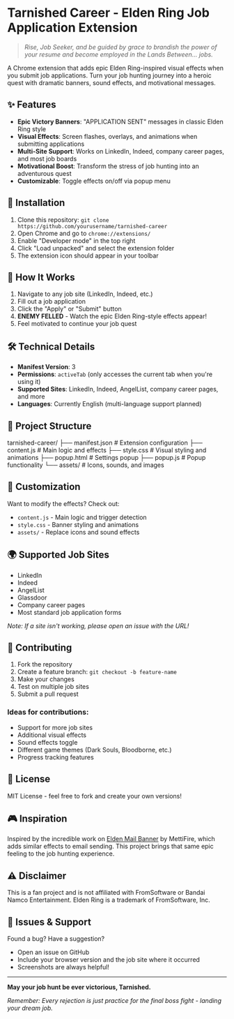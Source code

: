# Tarnished Career - Elden Ring Job Application Extension

> *Rise, Job Seeker, and be guided by grace to brandish the power of your resume and become employed in the Lands Between... jobs.*

A Chrome extension that adds epic Elden Ring-inspired visual effects when you submit job applications. Turn your job hunting journey into a heroic quest with dramatic banners, sound effects, and motivational messages.

## ✨ Features

- **Epic Victory Banners**: "APPLICATION SENT" messages in classic Elden Ring style
- **Visual Effects**: Screen flashes, overlays, and animations when submitting applications
- **Multi-Site Support**: Works on LinkedIn, Indeed, company career pages, and most job boards
- **Motivational Boost**: Transform the stress of job hunting into an adventurous quest
- **Customizable**: Toggle effects on/off via popup menu

## 🚀 Installation

1. Clone this repository: `git clone https://github.com/yourusername/tarnished-career`
2. Open Chrome and go to `chrome://extensions/`
3. Enable "Developer mode" in the top right
4. Click "Load unpacked" and select the extension folder
5. The extension icon should appear in your toolbar

## 🎯 How It Works

1. Navigate to any job site (LinkedIn, Indeed, etc.)
2. Fill out a job application
3. Click the "Apply" or "Submit" button
4. **ENEMY FELLED** - Watch the epic Elden Ring-style effects appear!
5. Feel motivated to continue your job quest

## 🛠️ Technical Details

- **Manifest Version**: 3
- **Permissions**: `activeTab` (only accesses the current tab when you're using it)
- **Supported Sites**: LinkedIn, Indeed, AngelList, company career pages, and more
- **Languages**: Currently English (multi-language support planned)

## 📁 Project Structure
tarnished-career/
├── manifest.json          # Extension configuration
├── content.js            # Main logic and effects
├── style.css             # Visual styling and animations
├── popup.html            # Settings popup
├── popup.js              # Popup functionality
└── assets/               # Icons, sounds, and images

## 🎨 Customization

Want to modify the effects? Check out:
- `content.js` - Main logic and trigger detection
- `style.css` - Banner styling and animations
- `assets/` - Replace icons and sound effects

## 🌍 Supported Job Sites

- LinkedIn
- Indeed
- AngelList
- Glassdoor
- Company career pages
- Most standard job application forms

*Note: If a site isn't working, please open an issue with the URL!*

## 🤝 Contributing

1. Fork the repository
2. Create a feature branch: `git checkout -b feature-name`
3. Make your changes
4. Test on multiple job sites
5. Submit a pull request

### Ideas for contributions:
- Support for more job sites
- Additional visual effects
- Sound effects toggle
- Different game themes (Dark Souls, Bloodborne, etc.)
- Progress tracking features

## 📝 License

MIT License - feel free to fork and create your own versions!

## 🎮 Inspiration

Inspired by the incredible work on [Elden Mail Banner](https://github.com/MettiFire/elden_mail_banner) by MettiFire, which adds similar effects to email sending. This project brings that same epic feeling to the job hunting experience.

## ⚠️ Disclaimer

This is a fan project and is not affiliated with FromSoftware or Bandai Namco Entertainment. Elden Ring is a trademark of FromSoftware, Inc.

## 🐛 Issues & Support

Found a bug? Have a suggestion? 
- Open an issue on GitHub
- Include your browser version and the job site where it occurred
- Screenshots are always helpful!

---

**May your job hunt be ever victorious, Tarnished.**

*Remember: Every rejection is just practice for the final boss fight - landing your dream job.*
